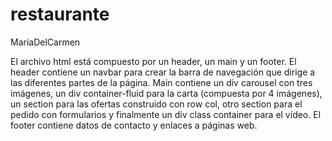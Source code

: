 # restaurante
MariaDelCarmen

El archivo html está compuesto por un header, un main y un footer.
El header contiene un navbar para crear la barra de navegación que dirige a las diferentes partes de la página.
Main contiene un div carousel con tres imágenes, un div container-fluid para la carta (compuesta por 4 imágenes),
un section para las ofertas construido con row col, otro section para el pedido con formularios y finalmente un
div class container para el vídeo.
El footer contiene datos de contacto y enlaces a páginas web.


